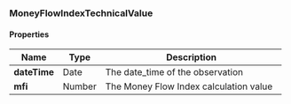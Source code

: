 
[//]: # (CLASS:MoneyFlowIndexTechnicalValue)

[//]: # (KIND:object)

### MoneyFlowIndexTechnicalValue

#### Properties

[//]: # (START_DEFINITION)

Name | Type | Description
------------ | ------------- | -------------
**dateTime** | Date | The date_time of the observation &nbsp;
**mfi** | Number | The Money Flow Index calculation value &nbsp;

[//]: # (END_DEFINITION)





